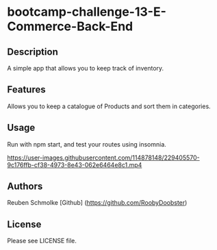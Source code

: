 # bootcamp-challenge-13-E-Commerce-Back-End

## Description

A simple app that allows you to keep track of inventory.

## Features

Allows you to keep a catalogue of Products and sort them in categories.

## Usage

Run with npm start, and test your routes using insomnia.

https://user-images.githubusercontent.com/114878148/229405570-9c176ffb-cf38-4973-8e43-062e6464e8c1.mp4



## Authors

Reuben Schmolke [Github] (https://github.com/RoobyDoobster)

## License

Please see LICENSE file.

